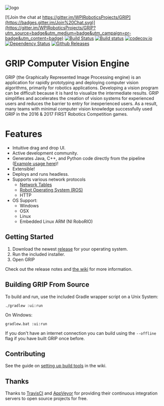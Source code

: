 ![logo](https://cloud.githubusercontent.com/assets/3964980/11156885/6fa1967a-8a1c-11e5-8c78-e552ffba31c0.png)

[![Join the chat at https://gitter.im/WPIRoboticsProjects/GRIP](https://badges.gitter.im/Join%20Chat.svg)](https://gitter.im/WPIRoboticsProjects/GRIP?utm_source=badge&utm_medium=badge&utm_campaign=pr-badge&utm_content=badge)
[![Build Status](https://travis-ci.org/WPIRoboticsProjects/GRIP.svg?branch=master)](https://travis-ci.org/WPIRoboticsProjects/GRIP)
[![Build status](https://ci.appveyor.com/api/projects/status/sbrd2nhpiktlhf58/branch/master?svg=true)](https://ci.appveyor.com/project/JLLeitschuh/grip/branch/master)
[![codecov.io](http://codecov.io/github/WPIRoboticsProjects/GRIP/coverage.svg?branch=master)](http://codecov.io/github/WPIRoboticsProjects/GRIP?branch=master)
[![Dependency Status](https://www.versioneye.com/user/projects/56aaaac57e03c7003ba40ab6/badge.svg?style=plastic)](https://www.versioneye.com/user/projects/56aaaac57e03c7003ba40ab6)
[![Github Releases](https://img.shields.io/github/downloads/WPIRoboticsProjects/GRIP/total.svg)](https://github.com/WPIRoboticsProjects/GRIP/releases/latest)

# GRIP Computer Vision Engine

GRIP (the Graphically Represented Image Processing engine) is an application for rapidly prototyping and deploying computer
vision algorithms, primarily for robotics applications.
Developing a vision program can be difficult because it is hard to visualize the intermediate results. 
GRIP simplifies and accelerates the creation of vision systems for experienced users and reduces the barrier to entry for inexperienced users.
As a result, many teams with minimal computer vision knowledge successfully used GRIP in the 2016 & 2017 FIRST Robotics Competition games.

# Features

 - Intuitive drag and drop UI.
 - Active development community.
 - Generates Java, C++, and Python code directly from the pipeline ([Example usage here](https://github.com/WPIRoboticsProjects/GRIP-code-generation))!
 - Extensible!
 - Deploys and runs headless.
 - Supports various network protocols
   - [Network Tables](https://github.com/PeterJohnson/ntcore)
   - [Robot Operating System (ROS)](http://www.ros.org/)
   - HTTP
 - OS Support:
     - Windows
     - OSX
     - Linux
     - Embedded Linux ARM (NI RoboRIO)


## Getting Started

1. Download the newest [release](https://github.com/WPIRoboticsProjects/GRIP/releases) for your operating system.
2. Run the included installer.
3. Open GRIP

Check out the release notes and [the wiki](https://github.com/WPIRoboticsProjects/GRIP/wiki) for more information.

## Building GRIP From Source

To build and run, use the included Gradle wrapper script on a Unix System:

    ./gradlew :ui:run

On Windows:

    gradlew.bat :ui:run

If you don't have an internet connection you can build using the `--offline` flag if you have built GRIP once before.

## Contributing

See the guide on [setting up build tools](https://github.com/WPIRoboticsProjects/GRIP/wiki/Setting-up-build-tools) in the wiki.

## Thanks

Thanks to [TravisCI](https://travis-ci.org/) and [AppVeyor](https://www.appveyor.com/) for providing their continuous integration 
servers to open source projects for free.
